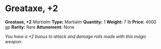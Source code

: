 # Greataxe, +2

**Greataxe, +2**
_Martialm_
**Type:** Martialm
**Quantity:** 1
**Weight:** 7 lb
**Price:** 4000 gp
**Rarity:** Rare
**Attunement:** None

*You have a +2 bonus to attack and damage rolls made with this magic weapon.*